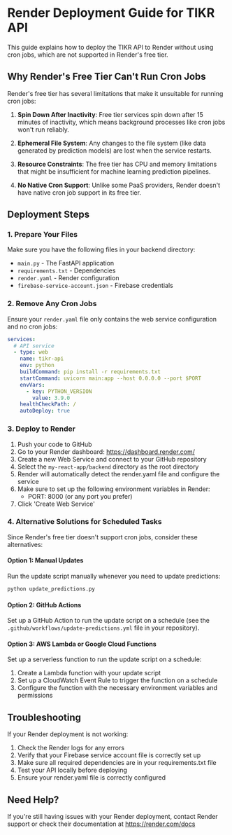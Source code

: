 # Render Deployment Guide for TIKR API

This guide explains how to deploy the TIKR API to Render without using cron jobs, which are not supported in Render's free tier.

## Why Render's Free Tier Can't Run Cron Jobs

Render's free tier has several limitations that make it unsuitable for running cron jobs:

1. **Spin Down After Inactivity**: Free tier services spin down after 15 minutes of inactivity, which means background processes like cron jobs won't run reliably.

2. **Ephemeral File System**: Any changes to the file system (like data generated by prediction models) are lost when the service restarts.

3. **Resource Constraints**: The free tier has CPU and memory limitations that might be insufficient for machine learning prediction pipelines.

4. **No Native Cron Support**: Unlike some PaaS providers, Render doesn't have native cron job support in its free tier.

## Deployment Steps

### 1. Prepare Your Files

Make sure you have the following files in your backend directory:

- `main.py` - The FastAPI application
- `requirements.txt` - Dependencies
- `render.yaml` - Render configuration
- `firebase-service-account.json` - Firebase credentials

### 2. Remove Any Cron Jobs

Ensure your `render.yaml` file only contains the web service configuration and no cron jobs:

```yaml
services:
  # API service
  - type: web
    name: tikr-api
    env: python
    buildCommand: pip install -r requirements.txt
    startCommand: uvicorn main:app --host 0.0.0.0 --port $PORT
    envVars:
      - key: PYTHON_VERSION
        value: 3.9.0
    healthCheckPath: /
    autoDeploy: true
```

### 3. Deploy to Render

1. Push your code to GitHub
2. Go to your Render dashboard: https://dashboard.render.com/
3. Create a new Web Service and connect to your GitHub repository
4. Select the `my-react-app/backend` directory as the root directory
5. Render will automatically detect the render.yaml file and configure the service
6. Make sure to set up the following environment variables in Render:
   - PORT: 8000 (or any port you prefer)
7. Click 'Create Web Service'

### 4. Alternative Solutions for Scheduled Tasks

Since Render's free tier doesn't support cron jobs, consider these alternatives:

#### Option 1: Manual Updates

Run the update script manually whenever you need to update predictions:

```bash
python update_predictions.py
```

#### Option 2: GitHub Actions

Set up a GitHub Action to run the update script on a schedule (see the `.github/workflows/update-predictions.yml` file in your repository).

#### Option 3: AWS Lambda or Google Cloud Functions

Set up a serverless function to run the update script on a schedule:

1. Create a Lambda function with your update script
2. Set up a CloudWatch Event Rule to trigger the function on a schedule
3. Configure the function with the necessary environment variables and permissions

## Troubleshooting

If your Render deployment is not working:

1. Check the Render logs for any errors
2. Verify that your Firebase service account file is correctly set up
3. Make sure all required dependencies are in your requirements.txt file
4. Test your API locally before deploying
5. Ensure your render.yaml file is correctly configured

## Need Help?

If you're still having issues with your Render deployment, contact Render support or check their documentation at https://render.com/docs
